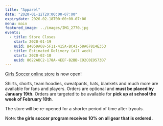 ```yaml
---
title: "Apparel"
date: "2020-01-12T20:00:00-07:00"
expirydate: 2020-02-18T00:00:00-07:00
menu: main
featured_image: ../images/IMG_2770.jpg
events:
  - title: Store Closes
    start: 2020-01-19
    uuid: B4859A68-5F11-415A-BC41-58A67814E353
  - title: Estimated Delivery (all week)
    start: 2020-02-10
    uuid: 8622ABC2-178A-4EEF-B2BB-C92C0E9573D7
---
```


[Girls Soccer online store] is now open!

<!--more-->

Shirts, shorts, team hoodies, sweatpants, hats, blankets and much more are
available for fans and players. Orders are optional and **must be placed by
January 19th**. Orders are targeted to be available for **pick up at school the
week of February 10th**.

The store will be re-opened for a shorter period of time after tryouts.

Note: **the girls soccer program receives 10% on all gear that is ordered.**

[girls soccer online store]: https://frhsgirlssoccer2020.itemorder.com/sale
